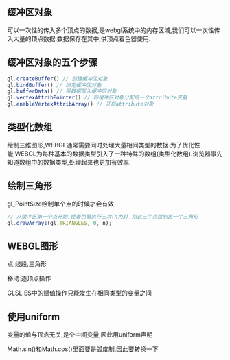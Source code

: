 缓冲区对象
---
可以一次性的传入多个顶点的数据,是webgl系统中的内存区域,我们可以一次性传入大量的顶点数据,数据保存在其中,供顶点着色器使用.

缓冲区对象的五个步骤
---
```javascript
gl.createBuffer() // 创建缓冲区对象
gl.bindBuffer() // 绑定缓冲区对象
gl.bufferData() // 将数据写入缓冲区对象
gl.vertexAttribPointer() // 将缓冲区对象分配给一个attribute变量
gl.enableVertexAttribArray() // 开启attribute对象
```

类型化数组
---
绘制三维图形,WEBGL通常需要同时处理大量相同类型的数据.为了优化性能,WEBGL为每种基本的数据类型引入了一种特殊的数组(类型化数组).浏览器事先知道数组中的数据类型,处理起来也更加有效率.

绘制三角形
---
gl_PointSize绘制单个点的时候才会有效
```JAVASCRIPT
// 从缓冲区第一个点开始,使着色器执行三次(n为3),用这三个点绘制出一个三角形
gl.drawArrays(gl.TRIANGLES, 0, n);
```

WEBGL图形
---
点,线段,三角形

移动:逐顶点操作

GLSL ES中的赋值操作只能发生在相同类型的变量之间

使用uniform
---
变量的值与顶点无关,是个中间变量,因此用uniform声明

Math.sin()和Math.cos()里面要是弧度制,因此要转换一下
